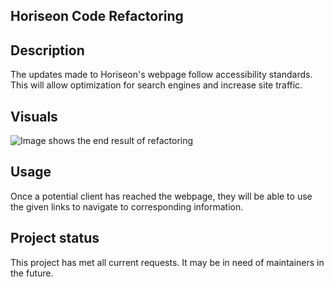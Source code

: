 ##  Horiseon Code Refactoring


## Description

The updates made to Horiseon's webpage follow accessibility standards. This will allow optimization for search engines and increase site traffic.

## Visuals
![Image shows the end result of refactoring](Develop/Horiseon%20screenshot.png)

## Usage

Once a potential client has reached the webpage, they will be able to use the given links to navigate to corresponding information. 

## Project status

This project has met all current requests. It may be in need of maintainers in the future.
